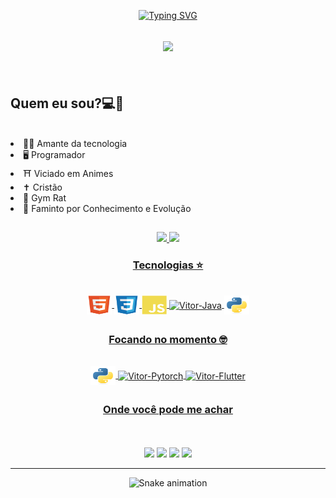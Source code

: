 <div width=100% align=center>

[![Typing SVG](https://readme-typing-svg.demolab.com?font=Poppins&weight=800&size=26&pause=1000&color=9B67F7&center=true&width=500&lines=Ol%C3%A1%2C+eu+sou+o+Vitor;(ou+voc%C3%AA+pode+me+chamar+de+Yuri);%3CE+seja+bem+vindo+ao+meu+Github%2F%3E)](https://git.io/typing-svg)

</div>

<h2 align="center">
    <img src="https://media.tenor.com/MhnpiSmBuggAAAAC/hiei-ghost-fighter.gif">
</h2> <br>



<h2 align="left">Quem eu sou?💻🔱 </h2>
<br>
<li> 
  🧑‍💻 Amante da tecnologia</li>
  <li>🖥️ Programador</br></li>
  <li>⛩️ Viciado em Animes</li>
  <li>✝️ Cristão</li>
  <li>💪 Gym Rat</li>
  <li>📕 Faminto por Conhecimento e Evolução</li>

##

<div align="center">
  <a href="https://github.com/Yuri3224">
  <img height="180em" src="https://github-readme-stats.vercel.app/api?username=Yuri3224&show_icons=true&theme=dracula&include_all_commits=true&count_private=true"/>
  <img height="180em" src="https://github-readme-stats.vercel.app/api/top-langs/?username=Yuri3224&layout=flex&langs_count=7&theme=dracula"/>
 
      
</div>
  
  <h3 align = "center"> Tecnologias ⭐ </h3>
  
  <div align = "center" style="display: inline_block"><br>
  <img align="center" alt="Vitor-HTML" height="30" width="40" src="https://raw.githubusercontent.com/devicons/devicon/master/icons/html5/html5-original.svg" title= "Html">
  <img align="center" alt="Vitor-CSS" height="30" width="40" src="https://raw.githubusercontent.com/devicons/devicon/master/icons/css3/css3-original.svg" title= "CSS">
  <img align="center" alt="Vitor-Js" height="30" width="40" src="https://raw.githubusercontent.com/devicons/devicon/master/icons/javascript/javascript-plain.svg" title= "JavaScript">
  <img align="center" alt="Vitor-Java" height="30" width="40" src="https://cdn.jsdelivr.net/gh/devicons/devicon/icons/java/java-original.svg" title= "Java">
  <img align="center" alt="Vitor-Python" height="30" width="40" src="https://raw.githubusercontent.com/devicons/devicon/master/icons/python/python-original.svg" title= "Python">
</div>
  
  ##
  <h3 align = "center"> Focando no momento 🤓</h3>
  <div align = "center" style="display: inline_block"><br>
  <img align="center" alt="Vitor-Python" height="30" width="40" src="https://raw.githubusercontent.com/devicons/devicon/master/icons/python/python-original.svg" title= "Python">   
  <img align="center" alt="Vitor-Pytorch" height="30" width="40" src="https://cdn.jsdelivr.net/gh/devicons/devicon/icons/pytorch/pytorch-original.svg" title= "PyTorch">
  <img align="center" alt="Vitor-Flutter" height="30" width="40" src="https://cdn.jsdelivr.net/gh/devicons/devicon/icons/flutter/flutter-original.svg" title= "Flutter">
    </div> 
  
##
  
  <h3 align= "center"> Onde você pode me achar</h3><br>

<div align= "center" style= "display: inline_block"><br>
     <a href="https://instagram.com/yuri.mec" target="_blank"><img src="https://img.shields.io/badge/-Instagram-%23b6008b?style=for-the-badge&logo=instagram&logoColor=white" target="_blank"></a>
 <a href = "mailto:dvitor3224@gmail.com"><img src="https://img.shields.io/badge/-Gmail-%23d3403a?style=for-the-badge&logo=gmail&logoColor=white" target="_blank"></a>
 <a href="https://www.linkedin.com/in/daniel-vitor3224/" target="_blank"><img src="https://img.shields.io/badge/-LinkedIn-%230077B5?style=for-the-badge&logo=linkedin&logoColor=white" target="_blank"></a> 
 <a href="https://wa.me/5583988733210?text=Opa,%20Vitor!%20Tudo%20beleza?" target="_blank"><img src="https://img.shields.io/badge/-WhatsApp-%2325c862?style=for-the-badge&logo=whatsapp&logoColor=white" target="_blank"></a> 
       <hr/>
    
  ![Snake animation](https://github.com/Yuri3224/Yuri3224/blob/output/github-contribution-grid-snake.svg)
    </div>



    
